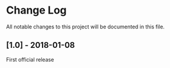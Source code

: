 Change Log
==========
All notable changes to this project will be documented in this file.

## [1.0] - 2018-01-08

First official release
